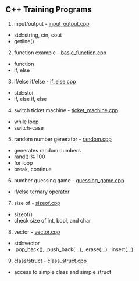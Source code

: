 ## C++ Training Programs

1. input/output - [input_output.cpp](https://github.com/psrozek/cpp-training/blob/main/input_output.cpp)
  * std::string, cin, cout
  * getline()

2. function example - [basic_function.cpp](https://github.com/psrozek/cpp-training/blob/main/basic_function.cpp)
  * function
  * if, else

3. if/else if/else - [if_else.cpp](https://github.com/psrozek/cpp-training/blob/main/if_else.cpp)
  * std::stoi
  * if, else if, else

4. switch ticket machine - [ticket_machine.cpp](https://github.com/psrozek/cpp-training/blob/main/ticket_machine.cpp)
  * while loop
  * switch-case

5. random number generator - [random.cpp](https://github.com/psrozek/cpp-training/blob/main/random.cpp)
  * generates random numbers
  * rand() % 100
  * for loop
  * break, continue

6. number guessing game - [guessing_game.cpp](https://github.com/psrozek/cpp-training/blob/main/guessing_game.cpp)
  * if/else ternary operator

7. size of - [sizeof.cpp](https://github.com/psrozek/cpp-training/blob/main/sizeof.cpp)
  * sizeof()
  * check size of int, bool, and char

8. vector - [vector.cpp](https://github.com/psrozek/cpp-training/blob/main/vector.cpp)
  * std::vector<int>
  * .pop_back(), .push_back(...), .erase(...), .insert(...)
 
9. class/struct - [class_struct.cpp](https://github.com/psrozek/cpp-training/blob/main/class_structcpp)
  * access to simple class and simple struct
 
 
